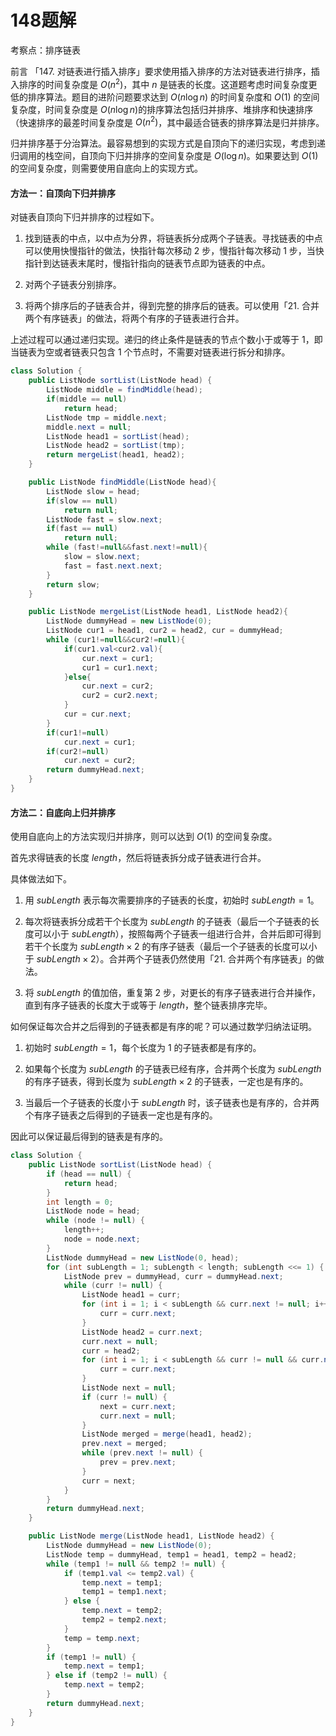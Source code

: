 # 148题解
考察点：排序链表

前言
「147. 对链表进行插入排序」要求使用插入排序的方法对链表进行排序，插入排序的时间复杂度是 $O(n^2)$，其中 $n$ 是链表的长度。这道题考虑时间复杂度更低的排序算法。题目的进阶问题要求达到 $O(n \log n)$ 的时间复杂度和 $O(1)$ 的空间复杂度，时间复杂度是 $O(n \log n)$的排序算法包括归并排序、堆排序和快速排序（快速排序的最差时间复杂度是 $O(n^2)$，其中最适合链表的排序算法是归并排序。

归并排序基于分治算法。最容易想到的实现方式是自顶向下的递归实现，考虑到递归调用的栈空间，自顶向下归并排序的空间复杂度是 $O(\log n)$。如果要达到 $O(1)$的空间复杂度，则需要使用自底向上的实现方式。

#### 方法一：自顶向下归并排序

对链表自顶向下归并排序的过程如下。

1. 找到链表的中点，以中点为分界，将链表拆分成两个子链表。寻找链表的中点可以使用快慢指针的做法，快指针每次移动 $2$ 步，慢指针每次移动 $1$ 步，当快指针到达链表末尾时，慢指针指向的链表节点即为链表的中点。

2. 对两个子链表分别排序。

3. 将两个排序后的子链表合并，得到完整的排序后的链表。可以使用「21. 合并两个有序链表」的做法，将两个有序的子链表进行合并。


上述过程可以通过递归实现。递归的终止条件是链表的节点个数小于或等于 $1$，即当链表为空或者链表只包含 $1$ 个节点时，不需要对链表进行拆分和排序。

```java
class Solution {
    public ListNode sortList(ListNode head) {
        ListNode middle = findMiddle(head);
        if(middle == null)
            return head;
        ListNode tmp = middle.next;
        middle.next = null;
        ListNode head1 = sortList(head);
        ListNode head2 = sortList(tmp);
        return mergeList(head1, head2);
    }

    public ListNode findMiddle(ListNode head){
        ListNode slow = head;
        if(slow == null)
            return null;
        ListNode fast = slow.next;
        if(fast == null)
            return null;
        while (fast!=null&&fast.next!=null){
            slow = slow.next;
            fast = fast.next.next;
        }
        return slow;
    }

    public ListNode mergeList(ListNode head1, ListNode head2){
        ListNode dummyHead = new ListNode(0);
        ListNode cur1 = head1, cur2 = head2, cur = dummyHead;
        while (cur1!=null&&cur2!=null){
            if(cur1.val<cur2.val){
                cur.next = cur1;
                cur1 = cur1.next;
            }else{
                cur.next = cur2;
                cur2 = cur2.next;
            }
            cur = cur.next;
        }
        if(cur1!=null)
            cur.next = cur1;
        if(cur2!=null)
            cur.next = cur2;
        return dummyHead.next;
    }
}
```

#### 方法二：自底向上归并排序

使用自底向上的方法实现归并排序，则可以达到 $O(1)$ 的空间复杂度。

首先求得链表的长度 $\textit{length}$，然后将链表拆分成子链表进行合并。

具体做法如下。

1. 用 $\textit{subLength}$ 表示每次需要排序的子链表的长度，初始时 $\textit{subLength}=1$。

2. 每次将链表拆分成若干个长度为 $\textit{subLength}$ 的子链表（最后一个子链表的长度可以小于 $\textit{subLength}$），按照每两个子链表一组进行合并，合并后即可得到若干个长度为 $\textit{subLength} \times 2$ 的有序子链表（最后一个子链表的长度可以小于 $\textit{subLength} \times 2$）。合并两个子链表仍然使用「21. 合并两个有序链表」的做法。

3. 将 $\textit{subLength}$ 的值加倍，重复第 2 步，对更长的有序子链表进行合并操作，直到有序子链表的长度大于或等于 $\textit{length}$，整个链表排序完毕。


如何保证每次合并之后得到的子链表都是有序的呢？可以通过数学归纳法证明。

1. 初始时 $\textit{subLength}=1$，每个长度为 $1$ 的子链表都是有序的。

2. 如果每个长度为 $\textit{subLength}$ 的子链表已经有序，合并两个长度为 $\textit{subLength}$ 的有序子链表，得到长度为 $\textit{subLength} \times 2$ 的子链表，一定也是有序的。

3. 当最后一个子链表的长度小于 $\textit{subLength}$ 时，该子链表也是有序的，合并两个有序子链表之后得到的子链表一定也是有序的。


因此可以保证最后得到的链表是有序的。

```java
class Solution {
    public ListNode sortList(ListNode head) {
        if (head == null) {
            return head;
        }
        int length = 0;
        ListNode node = head;
        while (node != null) {
            length++;
            node = node.next;
        }
        ListNode dummyHead = new ListNode(0, head);
        for (int subLength = 1; subLength < length; subLength <<= 1) {
            ListNode prev = dummyHead, curr = dummyHead.next;
            while (curr != null) {
                ListNode head1 = curr;
                for (int i = 1; i < subLength && curr.next != null; i++) {
                    curr = curr.next;
                }
                ListNode head2 = curr.next;
                curr.next = null;
                curr = head2;
                for (int i = 1; i < subLength && curr != null && curr.next != null; i++) {
                    curr = curr.next;
                }
                ListNode next = null;
                if (curr != null) {
                    next = curr.next;
                    curr.next = null;
                }
                ListNode merged = merge(head1, head2);
                prev.next = merged;
                while (prev.next != null) {
                    prev = prev.next;
                }
                curr = next;
            }
        }
        return dummyHead.next;
    }

    public ListNode merge(ListNode head1, ListNode head2) {
        ListNode dummyHead = new ListNode(0);
        ListNode temp = dummyHead, temp1 = head1, temp2 = head2;
        while (temp1 != null && temp2 != null) {
            if (temp1.val <= temp2.val) {
                temp.next = temp1;
                temp1 = temp1.next;
            } else {
                temp.next = temp2;
                temp2 = temp2.next;
            }
            temp = temp.next;
        }
        if (temp1 != null) {
            temp.next = temp1;
        } else if (temp2 != null) {
            temp.next = temp2;
        }
        return dummyHead.next;
    }
}
```

